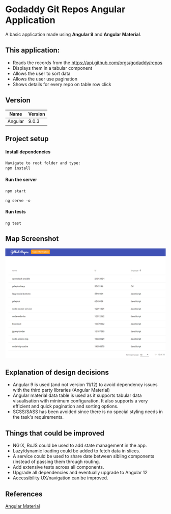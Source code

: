 # Godaddy Git Repos Angular Application
A basic application made using <b>Angular 9</b> and <b>Angular Material</b>.  

## This application: 

- Reads the records from the https://api.github.com/orgs/godaddy/repos
- Displays them in a tabular component
- Allows the user to sort data
- Allows the user use pagination
- Shows details for every repo on table row click

## Version

| Name  | Version |
| ------------- | ------------- |
| Angular  | 9.0.3  |


## Project setup

#### Install dependencies
```
Navigate to root folder and type:
npm install
```
#### Run the server
```
npm start
```
```
ng serve -o
```

#### Run tests
```
ng test
```

## Map Screenshot

<kbd>

  ![Capture](https://github.com/sckarolos/Godaddy-repos/blob/main/screenshot.png)

</kbd>


## Explanation of design decisions

- Angular 9 is used (and not version 11/12) to avoid dependency issues with the third party libraries (Angular Material)
- Angular material data table is used as it supports tabular data visualisation with minimum configuration. It also supports a very efficient and quick pagination and sorting options.
- SCSS/SASS has been avoided since there is no special styling needs in the task's requirements.

## Things that could be improved

- NGrX, RxJS could be used to add state management in the app. 
- Lazy/dynamic loading could be added to fetch data in slices.
- A service could be used to share date between sibling components (instead of passing them through routing.  
- Add extensive tests across all components.
- Upgrade all dependencies and eventually upgrade to Angular 12
- Accessibility UX/navigation can be improved.  

## References 

[Angular Material](https://material.angular.io/)
